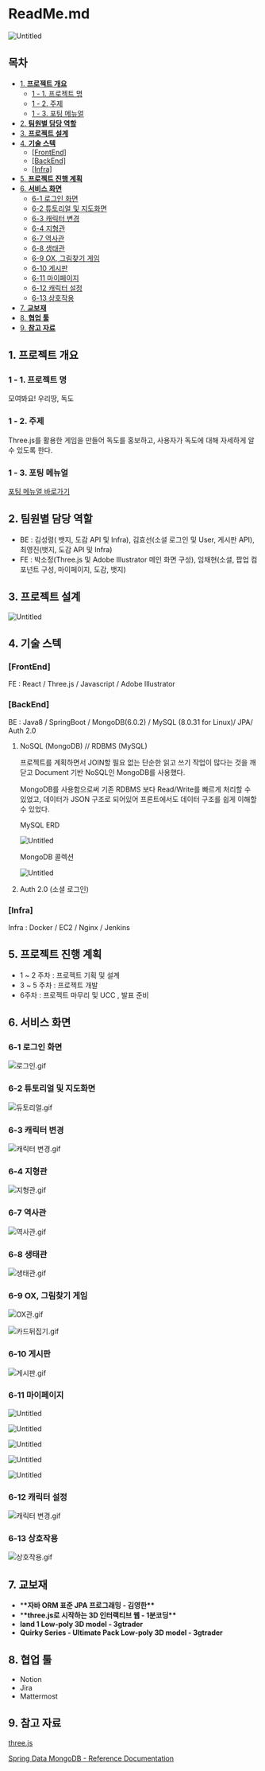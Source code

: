 # ReadMe.md

![Untitled](resources/Untitled.png)
## 목차
  * [1. **프로젝트 개요**](#1.-**프로젝트-개요**)
    + [1 - 1. 프로젝트 명](#1---1.-프로젝트-명)
    + [1 - 2. 주제](#1---2.-주제)
    + [1 - 3. 포팅 메뉴얼](#1---3.-포팅-메뉴얼)
  * [2. **팀원별 담당 역할**](#2.-**팀원별-담당-역할**)
  * [3. **프로젝트 설계**](#3.-**프로젝트-설계**)
  * [4. **기술 스텍**](#4.-**기술-스텍**)
    + [[FrontEnd]](#[FrontEnd])
    + [[BackEnd]](#[BackEnd])
    + [[Infra]](#[Infra])
  * [5. **프로젝트 진행 계획**](#5.-**프로젝트-진행-계획**)
  * [6. **서비스 화면**](#6.-**서비스-화면**)
    + [6-1 로그인 화면](#6-1-로그인-화면)
    + [6-2 튜토리얼 및 지도화면](#6-2-튜토리얼-및-지도화면)
    + [6-3 캐릭터 변경](#6-3-캐릭터-변경)
    + [6-4 지형관](#6-4-지형관)
    + [6-7 역사관](#6-7-역사관)
    + [6-8 생태관](#6-8-생태관)
    + [6-9 OX, 그림찾기 게임](#6-9-OX,-그림찾기-게임)
    + [6-10 게시판](#6-10-게시판)
    + [6-11 마이페이지](#6-11-마이페이지)
    + [6-12 캐릭터 설정](#6-12-캐릭터-설정)
    + [6-13 상호작용](#6-13-상호작용)
  * [7. **교보재**](#7.-**교보재**)
  * [8. **협업 툴**](#8.-**협업-툴**)
  * [9. **참고 자료**](#9.-**참고-자료**)

## 1. **프로젝트 개요**

### 1 - 1. 프로젝트 명

모여봐요! 우리땅, 독도

### 1 - 2. 주제

Three.js를 활용한 게임을 만들어 독도를 홍보하고, 사용자가 독도에 대해 자세하게 알 수 있도록 한다.

### 1 - 3. 포팅 메뉴얼
[포팅 메뉴얼 바로가기](https://lab.ssafy.com/s07-final/S07P31D204/-/blob/master/exec/README.md)

## 2. 팀원별 담당 역할

- BE : 김성령( 뱃지, 도감 API 및 Infra), 김효선(소셜 로그인 및 User, 게시판 API), 최영진(뱃지, 도감 API 및 Infra)
- FE : 박소정(Three.js 및 Adobe Illustrator 메인 화면 구성), 임채현(소셜, 팝업 컴포넌트 구성, 마이페이지, 도감, 뱃지)

## 3. **프로젝트 설계**

![Untitled](resources/Untitled%201.png)

## 4. **기술 스텍**

### [FrontEnd]

FE : React / Three.js / Javascript / Adobe Illustrator

### [BackEnd]

BE : Java8 / SpringBoot / MongoDB(6.0.2) / MySQL (8.0.31 for Linux)/ JPA/ Auth 2.0

1. NoSQL (MongoDB) // RDBMS (MySQL)

   프로젝트를 계획하면서 JOIN할 필요 없는 단순한 읽고 쓰기 작업이 많다는 것을 깨닫고 Document 기반 NoSQL인 MongoDB를 사용했다.

   MongoDB를 사용함으로써 기존 RDBMS 보다 Read/Write를 빠르게 처리할 수 있었고, 데이터가 JSON 구조로 되어있어 프론트에서도 데이터 구조를 쉽게 이해할 수 있었다.

   MySQL ERD

   ![Untitled](resources/Untitled%202.png)

   MongoDB 콜렉션

   ![Untitled](resources/Untitled%203.png)

2. Auth 2.0 (소셜 로그인)

### [Infra]

Infra : Docker / EC2 / Nginx / Jenkins

## 5. **프로젝트 진행 계획**

- 1 ~ 2 주차 : 프로젝트 기획 및 설계
- 3 ~ 5 주차 : 프로젝트 개발
- 6주차 : 프로젝트 마무리 및 UCC , 발표 준비

## 6. 서비스 화면

### 6-1 로그인 화면

![로그인.gif](resources/%25EB%25A1%259C%25EA%25B7%25B8%25EC%259D%25B8.gif)

### 6-2 튜토리얼 및 지도화면

![듀토리얼.gif](resources/%25EB%2593%2580%25ED%2586%25A0%25EB%25A6%25AC%25EC%2596%25BC.gif)

### 6-3 캐릭터 변경

![캐릭터 변경.gif](resources/%25EC%25BA%2590%25EB%25A6%25AD%25ED%2584%25B0_%25EB%25B3%2580%25EA%25B2%25BD.gif)

### 6-4 지형관

![지형관.gif](resources/%25EC%25A7%2580%25ED%2598%2595%25EA%25B4%2580.gif)

### 6-7 역사관

![역사관.gif](resources/%25EC%2597%25AD%25EC%2582%25AC%25EA%25B4%2580.gif)

### 6-8 생태관

![생태관.gif](resources/%25EC%2583%259D%25ED%2583%259C%25EA%25B4%2580.gif)

### 6-9 OX, 그림찾기 게임

![OX관.gif](resources/OX%25EA%25B4%2580.gif)

![카드뒤집기.gif](resources/%25EC%25B9%25B4%25EB%2593%259C%25EB%2592%25A4%25EC%25A7%2591%25EA%25B8%25B0.gif)

### 6-10 게시판

![게시판.gif](resources/%25EA%25B2%258C%25EC%258B%259C%25ED%258C%2590.gif)

### 6-11 마이페이지

![Untitled](resources/Untitled%204.png)

![Untitled](resources/Untitled%205.png)

![Untitled](resources/Untitled%206.png)

![Untitled](resources/Untitled%207.png)

![Untitled](resources/Untitled%208.png)

### 6-12 캐릭터 설정

![캐릭터 변경.gif](resources/%25EC%25BA%2590%25EB%25A6%25AD%25ED%2584%25B0_%25EB%25B3%2580%25EA%25B2%25BD%201.gif)

### 6-13 상호작용

![상호작용.gif](resources/%25EC%2583%2581%25ED%2598%25B8%25EC%259E%2591%25EC%259A%25A9.gif)

## 7. 교보재

- \***\*자바 ORM 표준 JPA 프로그래밍 - 김영한\*\***
- \***\*three.js로 시작하는 3D 인터랙티브 웹 - 1분코딩\*\***
- **land 1 Low-poly 3D model - 3gtrader**
- **Quirky Series - Ultimate Pack Low-poly 3D model - 3gtrader**

## 8. **협업 툴**

- Notion
- Jira
- Mattermost

## 9. **참고 자료**

[three.js](https://threejs.org/docs/index.html#manual/en/introduction/Creating-a-scene)

[Spring Data MongoDB - Reference Documentation](https://docs.spring.io/spring-data/mongodb/docs/current/reference/html/#query-by-example)
